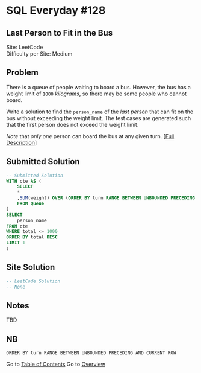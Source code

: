 # SQL Everyday \#128

## Last Person to Fit in the Bus

Site: LeetCode\
Difficulty per Site: Medium

## Problem

There is a queue of people waiting to board a bus. However, the bus has a weight limit of `1000` *kilograms*, so there may be some people who cannot board.

Write a solution to find the `person_name` of the *last person* that can fit on the bus without exceeding the weight limit. The test cases are generated such that the first person does not exceed the weight limit.

*Note* that *only one* person can board the bus at any given turn. [[Full Description](https://leetcode.com/problems/last-person-to-fit-in-the-bus/description/)]

## Submitted Solution

```sql
-- Submitted Solution
WITH cte AS (
    SELECT
    *
    ,SUM(weight) OVER (ORDER BY turn RANGE BETWEEN UNBOUNDED PRECEDING AND CURRENT ROW) AS total
    FROM Queue
)
SELECT
    person_name
FROM cte
WHERE total <= 1000
ORDER BY total DESC
LIMIT 1
;
```

## Site Solution

```sql
-- LeetCode Solution 
-- None
```

## Notes

TBD

## NB

`ORDER BY turn RANGE BETWEEN UNBOUNDED PRECEDING AND CURRENT ROW`

Go to [Table of Contents](/README.md#contents)
Go to [Overview](/README.md)
